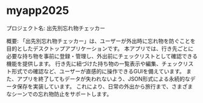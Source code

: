 # myapp2025
プロジェクト名: 出先別忘れ物チェッカー

概要:
「出先別忘れ物チェッカー」は、ユーザーが外出時に忘れ物を防ぐことを目的としたデスクトップアプリケーションです。
本アプリでは、行き先ごとに必要な持ち物を事前に登録・管理し、外出前にチェックリストとして確認できる機能を提供します。
行き先に紐づけた持ち物の一覧表示や編集、チェックリスト形式での確認など、ユーザーが直感的に操作できるGUIを備えています。
また、アプリを終了してもデータが失われないよう、JSON形式による永続的なデータ保存を実装しています。
これにより、日常の外出から旅行まで、さまざまなシーンでの忘れ物防止をサポートします。

